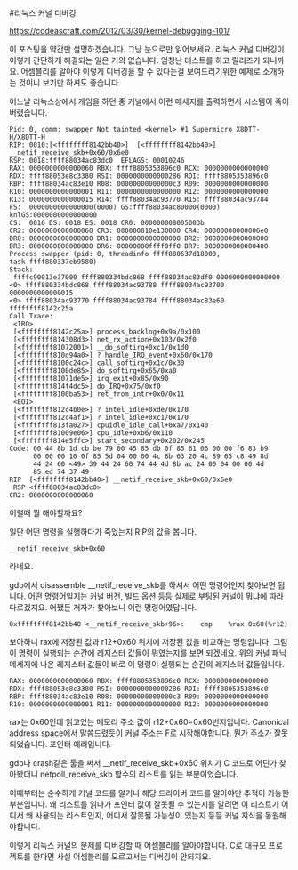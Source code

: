#리눅스 커널 디버깅

https://codeascraft.com/2012/03/30/kernel-debugging-101/

이 포스팅을 약간만 설명하겠습니다. 그냥 눈으로만 읽어보세요. 리눅스 커널 디버깅이 이렇게 간단하게 해결되는 일은 거의 없습니다. 엄청난 테스트를 하고 릴리즈가 되니까요. 어셈블리를 알아야 이렇게 디버깅을 할 수 있다는걸 보여드리기위한 예제로 소개하는 것이니 보기만 하셔도 좋습니다.

어느날 리눅스상에서 게임을 하던 중 커널에서 이런 메세지를 출력하면서 시스템이 죽어버렸습니다.
```
Pid: 0, comm: swapper Not tainted <kernel> #1 Supermicro X8DTT-H/X8DTT-H
RIP: 0010:[<ffffffff8142bb40>]  [<ffffffff8142bb40>] __netif_receive_skb+0x60/0x6e0
RSP: 0018:ffff88034ac83dc0  EFLAGS: 00010246
RAX: 0000000000000060 RBX: ffff8805353896c0 RCX: 0000000000000000
RDX: ffff88053e8c3380 RSI: 0000000000000286 RDI: ffff8805353896c0
RBP: ffff88034ac83e10 R08: 00000000000000c3 R09: 0000000000000000
R10: 0000000000000001 R11: 0000000000000000 R12: 0000000000000000
R13: 0000000000000015 R14: ffff88034ac93770 R15: ffff88034ac93784
FS:  0000000000000000(0000) GS:ffff88034ac80000(0000) knlGS:0000000000000000
CS:  0010 DS: 0018 ES: 0018 CR0: 000000008005003b
CR2: 0000000000000060 CR3: 000000010e130000 CR4: 00000000000006e0
DR0: 0000000000000000 DR1: 0000000000000000 DR2: 0000000000000000
DR3: 0000000000000000 DR6: 00000000ffff0ff0 DR7: 0000000000000400
Process swapper (pid: 0, threadinfo ffff880637d18000,
task ffff880337eb9580)
Stack:
 ffffc90013e37000 ffff880334bdc868 ffff88034ac83df0 0000000000000000
<0> ffff880334bdc868 ffff88034ac93788 ffff88034ac93700 0000000000000015
<0> ffff88034ac93770 ffff88034ac93784 ffff88034ac83e60 ffffffff8142c25a
Call Trace:
 <IRQ>
 [<ffffffff8142c25a>] process_backlog+0x9a/0x100
 [<ffffffff814308d3>] net_rx_action+0x103/0x2f0
 [<ffffffff81072001>] __do_softirq+0xc1/0x1d0
 [<ffffffff810d94a0>] ? handle_IRQ_event+0x60/0x170
 [<ffffffff8100c24c>] call_softirq+0x1c/0x30
 [<ffffffff8100de85>] do_softirq+0x65/0xa0
 [<ffffffff81071de5>] irq_exit+0x85/0x90
 [<ffffffff814f4dc5>] do_IRQ+0x75/0xf0
 [<ffffffff8100ba53>] ret_from_intr+0x0/0x11
 <EOI>
 [<ffffffff812c4b0e>] ? intel_idle+0xde/0x170
 [<ffffffff812c4af1>] ? intel_idle+0xc1/0x170
 [<ffffffff813fa027>] cpuidle_idle_call+0xa7/0x140
 [<ffffffff81009e06>] cpu_idle+0xb6/0x110
 [<ffffffff814e5ffc>] start_secondary+0x202/0x245
Code: 00 44 8b 1d cb be 79 00 45 85 db 0f 85 61 06 00 00 f6 83 b9
      00 00 00 10 0f 85 5d 04 00 00 4c 8b 63 20 4c 89 65 c8 49 8d
      44 24 60 <49> 39 44 24 60 74 44 4d 8b ac 24 00 04 00 00 4d
      85 ed 74 37 49
RIP  [<ffffffff8142bb40>] __netif_receive_skb+0x60/0x6e0
 RSP <ffff88034ac83dc0>
CR2: 0000000000000060
```

이럴때 뭘 해야할까요?

일단 어떤 명령을 실행하다가 죽었는지 RIP의 값을 봅니다.
```
__netif_receive_skb+0x60
```

라네요.

gdb에서 disassemble __netif_receive_skb를 하셔서 어떤 명령어인지 찾아보면 됩니다. 어떤 명령어일지는 커널 버전, 빌드 옵션 등등 실제로 부팅된 커널이 뭐냐에 따라 다르겠지요. 어쨌든 저자가 찾아보니 이런 명령어였답니다.
```
0xffffffff8142bb40 <__netif_receive_skb+96>:    cmp    %rax,0x60(%r12)
```

보아하니 rax에 저장된 값과 r12+0x60 위치에 저장된 값을 비교하는 명령입니다. 그럼 이 명령이 실행되는 순간에 레지스터 값들이 뭐였는지를 보면 되겠네요. 위의 커널 패닉 메세지에 나온 레지스터 값들이 바로 이 명령이 실행되는 순간의 레지스터 값들입니다. 
```
RAX: 0000000000000060 RBX: ffff8805353896c0 RCX: 0000000000000000
RDX: ffff88053e8c3380 RSI: 0000000000000286 RDI: ffff8805353896c0
RBP: ffff88034ac83e10 R08: 00000000000000c3 R09: 0000000000000000
R10: 0000000000000001 R11: 0000000000000000 R12: 0000000000000000
```
rax는 0x60인데 읽고있는 메모리 주소 값이 r12+0x60=0x60번지입니다. Canonical address space에서 말씀드렸듯이 커널 주소는 F로 시작해야합니다. 뭔가 주소가 잘못되었습니다. 포인터 에러입니다.

gdb나 crash같은 툴을 써서 __netif_receive_skb+0x60 위치가 C 코드로 어딘가 찾아봤더니 netpoll_receive_skb 함수의 리스트를 읽는 부분이었습니다.

이때부터는 순수하게 커널 코드를 알거나 해당 드라이버 코드를 알아야만 추적이 가능한 부분입니다. 왜 리스트를 읽다가 포인터 값이 잘못될 수 있는지를 알려면 이 리스트가 어디서 왜 사용되는 리스트인지, 어디서 잘못될 가능성이 있는지 등등 커널 지식을 동원해야합니다.

이렇게 리눅스 커널의 문제를 디버깅할 때 어셈블리를 알아야합니다. C로 대규모 프로젝트를 한다면 사실 어셈블리를 모르고서는 디버깅이 안되지요.



